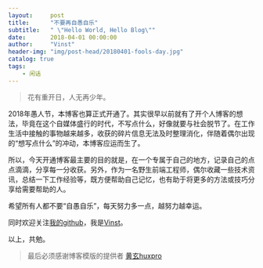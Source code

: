 ```yaml
---
layout:     post
title:      "不要再自愚自乐"
subtitle:   " \"Hello World, Hello Blog\""
date:       2018-04-01 00:00:00
author:     "Vinst"
header-img: "img/post-head/20180401-fools-day.jpg"
catalog: true
tags:
    - 闲话
---
```


> 花有重开日，人无再少年。

2018年愚人节，本博客也算正式开通了。其实很早以前就有了开个人博客的想法，毕竟在这个自媒体盛行的时代，不写点什么，好像就要与社会脱节了。在工作生活中接触的事物越来越多，收获的碎片信息无法及时整理消化，伴随着偶尔出现的“想写点什么”的冲动，本博客应运而生了。

所以，今天开通博客最主要的目的就是，在一个专属于自己的地方，记录自己的点点滴滴，分享每一分收获。另外，作为一名野生前端工程师，偶尔收藏一些技术资讯，总结一下工作经验等，既方便帮助自己记忆，也有助于将更多的方法或技巧分享给需要帮助的人。

希望所有人都不要“自愚自乐”，每天努力多一点，越努力越幸运。

同时欢迎关注[我的github](https://github.com/vinstweb)，我是[Vinst](https://github.com/vinstweb)。

以上，共勉。


> 最后必须感谢博客模版的提供者 [黄玄huxpro](https://github.com/huxpro)



